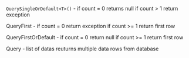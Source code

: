 `QuerySingleOrDefault<T>()` - 
if count = 0 returns null
if count > 1 return exception


QueryFirst<T> - 
  if count = 0 return exception
  if count >= 1 return first row

  
  QueryFirstOrDefault<T> - 
  if count = 0 return null 
  if count >= 1 return first row
  
  
  Query<T> -  list of datas
 reuturns multiple data rows from database
  
  

  
